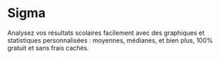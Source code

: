 # Sigma
Analysez vos résultats scolaires facilement avec des graphiques et statistiques personnalisées : moyennes, médianes, et bien plus, 100% gratuit et sans frais cachés.
